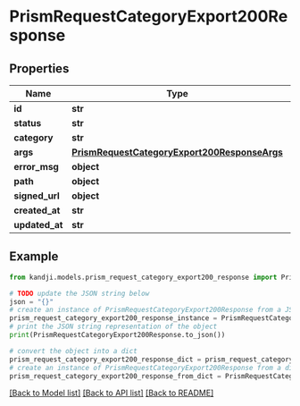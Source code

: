 # PrismRequestCategoryExport200Response


## Properties

Name | Type | Description | Notes
------------ | ------------- | ------------- | -------------
**id** | **str** |  | [optional] 
**status** | **str** |  | [optional] 
**category** | **str** |  | [optional] 
**args** | [**PrismRequestCategoryExport200ResponseArgs**](PrismRequestCategoryExport200ResponseArgs.md) |  | [optional] 
**error_msg** | **object** |  | [optional] 
**path** | **object** |  | [optional] 
**signed_url** | **object** |  | [optional] 
**created_at** | **str** |  | [optional] 
**updated_at** | **str** |  | [optional] 

## Example

```python
from kandji.models.prism_request_category_export200_response import PrismRequestCategoryExport200Response

# TODO update the JSON string below
json = "{}"
# create an instance of PrismRequestCategoryExport200Response from a JSON string
prism_request_category_export200_response_instance = PrismRequestCategoryExport200Response.from_json(json)
# print the JSON string representation of the object
print(PrismRequestCategoryExport200Response.to_json())

# convert the object into a dict
prism_request_category_export200_response_dict = prism_request_category_export200_response_instance.to_dict()
# create an instance of PrismRequestCategoryExport200Response from a dict
prism_request_category_export200_response_from_dict = PrismRequestCategoryExport200Response.from_dict(prism_request_category_export200_response_dict)
```
[[Back to Model list]](../README.md#documentation-for-models) [[Back to API list]](../README.md#documentation-for-api-endpoints) [[Back to README]](../README.md)


